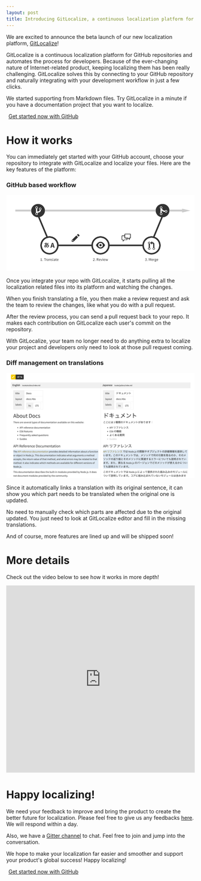 ```yaml
---
layout: post
title: Introducing GitLocalize, a continuous localization platform for GitHub repository
---
```


We are excited to announce the beta launch of our new localization platform, [GitLocalize](https://gitlocalize.com)!

GitLocalize is a continuous localization platform for GitHub repositories and automates the process for developers. Because of the ever-changing nature of Internet-related product, keeping localizing them has been really challenging. GitLocalize solves this by connecting to your GitHub repository and naturally integrating with your development workflow in just a few clicks.

We started supporting from Markdown files. Try GitLocalize in a minute if you have a documentation project that you want to localize.

<a class="btn btn-hero" href="https://gitlocalize.com/auth/github">
  <i class="fa fa-github"></i><span style="margin-left: 6px;">Get started now with GitHub</span>
</a>

# How it works

You can immediately get started with your GitHub account, choose your repository to integrate with GitLocalize and localize your files. Here are the key features of the platform:

### GitHub based workflow

![GitHub based workflow](/img/flow.png)

Once you integrate your repo with GitLocalize, it starts pulling all the localization related files into its platform and watching the changes.

When you finish translating a file, you then make a review request and ask the team to review the changes, like what you do with a pull request.

After the review process, you can send a pull request back to your repo. It makes each contribution on GitLocalize each user's commit on the repository.

With GitLocalize, your team no longer need to do anything extra to localize your project and developers only need to look at those pull request coming.

### Diff management on translations

![Diff management](/img/diff_management.png)

Since it automatically links a translation with its original sentence, it can show you which part needs to be translated when the original one is updated.

No need to manually check which parts are affected due to the original updated. You just need to look at GitLocalize editor and fill in the missing translations.

And of course, more features are lined up and will be shipped soon!

# More details

Check out the video below to see how it works in more depth!

<iframe src="https://www.youtube.com/embed/b09LDukIJiU" frameborder="0" allowfullscreen style="width: 100%; height: 500px"></iframe>

# Happy localizing!

We need your feedback to improve and bring the product to create the better future for localization. Please feel free to give us any feedbacks [here](https://gitlocalize.com/inquiries/new). We will respond within a day.

Also, we have a [Gitter channel](https://gitter.im/gitlocalize/Lobby?utm_source=share-link&utm_medium=link&utm_campaign=share-link) to chat. Feel free to join and jump into the conversation.

We hope to make your localization far easier and smoother and support your product's global success! Happy localizing!

<a class="btn btn-hero" href="https://gitlocalize.com/auth/github">
  <i class="fa fa-github"></i><span style="margin-left: 6px;">Get started now with GitHub</span>
</a>
